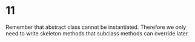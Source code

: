 # 11

Remember that abstract class cannot be instantiated. Therefore we only need to write skeleton methods that subclass methods can override later.

